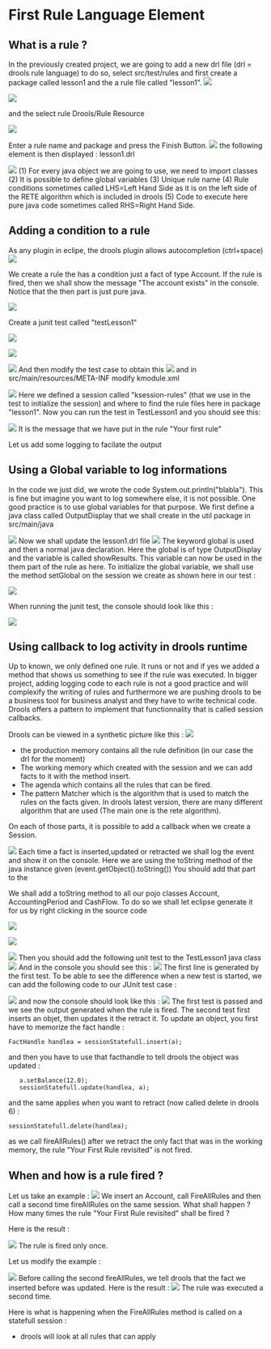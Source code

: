 #  First Rule Language Element





## What is a rule ?
In the previously created project, we are going to add a new drl file (drl = drools rule language) 
to do so, select src/test/rules and first create a package called lesson1 and the a rule file called "lesson1".
![](drools/lesson1_fig0_0.png)


![](drools/lesson1_fig0_1.png)




and the select rule Drools/Rule Resource

![](drools/lesson1_fig0.png)

Enter a rule name and package and press the Finish Button.
![](drools/lesson1_fig2.jpeg)
the following element is then displayed : lesson1.drl

![](drools/lesson1_fig3.jpeg)
(1) For every java object we are going to use, we need to import classes
(2) It is possible to define global variables
(3) Unique rule name 
(4) Rule conditions sometimes called LHS=Left Hand Side as it is on the left side of the RETE algorithm which is included in drools
(5) Code to execute here pure java code sometimes called RHS=Right Hand Side. 

## Adding a condition to a rule
As any plugin in eclipe, the drools plugin allows autocompletion (ctrl+space)
![](drools/lesson1_fig5.png)

We create a rule the has a condition just a fact of type Account. If the rule is fired, then we shall show the message "The account exists" in the console. Notice that the then part is just pure java.

![](drools/lesson1_fig6.png)

Create a junit test called "testLesson1"

![](drools/lesson1_fig7.png)


![](drools/lesson1_fig8.png)



![](drools/lesson1_fig9.png)
And then modify the test case to obtain this
![](drools/lesson1_fig10.png)
and in src/main/resources/META-INF modify kmodule.xml

![](drools/lesson1_fig11.png)
Here we defined a session called "ksession-rules" (that we use in the test to initialize the session) and where to find the rule files here in package "lesson1".
Now you can run the test in TestLesson1 and you should see this: 

![](drools/lesson1_fig12.png)
It is the message that we have put in the rule "Your first rule"

Let us add some logging to facilate the output

## Using a Global variable to log informations

In the code we just did, we wrote the code System.out.println("blabla"). This is fine but imagine you want to log somewhere else, it is not possible.
One good practice is to use global variables for that purpose.
We first define a java class called OutputDisplay that we shall create in the util package in src/main/java

![](drools/lesson1_fig13.png)
Now we shall update the lesson1.drl file
![](drools/lesson1_fig14.png)
The keyword global is used and then a normal java declaration. Here the global is of type OutputDisplay and the variable is called showResults. This variable can now be used in the them part of the rule as here.
To initialize the global variable, we shall use the method setGlobal on the session we create as shown here in our test : 

![](drools/lesson1_fig15.png)

When running the junit test, the console should look like this :

![](drools/lesson1_fig16.png)
## Using callback to log activity in drools runtime

Up to known, we only defined one rule. It runs or not and if yes we added a method that shows us something to see if the rule was executed.
In bigger project, adding logging code to each rule is not a good practice and will complexify the writing of rules and furthermore we are pushing drools to be a business tool for business analyst and they have to write technical code.
Drools offers a pattern to implement that functionnality that is called session callbacks.

Drools can be viewed in a synthetic picture like this : 
![](drools/lesson1_fig17.png)

- the production memory contains all the rule definition (in our case the drl for the moment)
- The working memory which created with the session and we can add facts to it with the method insert.
- The agenda which contains all the rules that can be fired.
- The pattern Matcher which is the algorithm that is used to match the rules on the facts given. In drools latest version, there are many different algorithm that are used (The main one is the rete algorithm).

On each of those parts, it is possible to add a callback when we create a Session.

![](drools/lesson1_fig18.png)
Each time a fact is inserted,updated or retracted we shall log the event and show it on the console. Here we are using the toString method of the java instance given (event.getObject().toString())
You should add that part to the 

We shall add a toString method to all our pojo classes Account, AccountingPeriod and CashFlow. To do so we shall let eclipse generate it for us by right clicking in the source code 

![](drools/lesson1_fig19.png)

![](drools/lesson1_fig20.png)

![](drools/lesson1_fig21.png)
Then you should add the following unit test to the TestLesson1 java class
![](drools/lesson1_fig22.png)
And in the console you should see this : 
![](drools/lesson1_fig23.png)
The  first line is generated by the first test. To be able to see the difference when a new test is started, we can add the following code to our JUnit test case : 

![](drools/lesson1_fig24.png)
and now the console should look like this :
![](drools/lesson1_fig25.png)
The first test is passed and we see the output generated when the rule is fired.
The second test first inserts an objet, then updates it the retract it.
To update an object, you first have to memorize the fact handle : 
```
FactHandle handlea = sessionStatefull.insert(a);
```

and then you have to use that facthandle to tell drools the object was updated :

```
   a.setBalance(12.0);
   sessionStatefull.update(handlea, a);
   ```

and the same applies when you want to retract (now called delete in drools 6) :
```
sessionStatefull.delete(handlea);
```

as we call fireAllRules() after we retract the only fact that was in the working memory, the rule "Your First Rule revisited" is not fired.
## When and how is a rule fired ?

Let us take an example : 
![](drools/lesson1_fig26.png)
We insert an Account, call FireAllRules and then call a second time fireAllRules on the same session.
What shall happen ? How many times the rule "Your First Rule revisited" shall be fired ?

Here is the result : 

![](drools/lesson1_fig27.png)
The rule is fired only once.

Let us modify the example : 

![](drools/lesson1_fig28.png)
Before calling the second fireAllRules, we tell drools that the fact we inserted before was updated. 
Here is the result : 
![](drools/lesson1_fig29.png)
The rule was executed a second time. 

Here is what is happening when the FireAllRules method is called on a statefull session : 
- drools will look at all rules that can apply 



